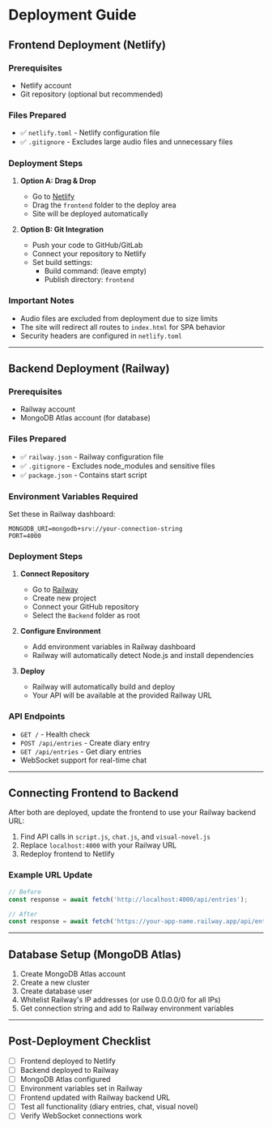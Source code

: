 # Deployment Guide

## Frontend Deployment (Netlify)

### Prerequisites
- Netlify account
- Git repository (optional but recommended)

### Files Prepared
- ✅ `netlify.toml` - Netlify configuration file
- ✅ `.gitignore` - Excludes large audio files and unnecessary files

### Deployment Steps
1. **Option A: Drag & Drop**
   - Go to [Netlify](https://app.netlify.com/)
   - Drag the `frontend` folder to the deploy area
   - Site will be deployed automatically

2. **Option B: Git Integration**
   - Push your code to GitHub/GitLab
   - Connect your repository to Netlify
   - Set build settings:
     - Build command: (leave empty)
     - Publish directory: `frontend`

### Important Notes
- Audio files are excluded from deployment due to size limits
- The site will redirect all routes to `index.html` for SPA behavior
- Security headers are configured in `netlify.toml`

---

## Backend Deployment (Railway)

### Prerequisites
- Railway account
- MongoDB Atlas account (for database)

### Files Prepared
- ✅ `railway.json` - Railway configuration file
- ✅ `.gitignore` - Excludes node_modules and sensitive files
- ✅ `package.json` - Contains start script

### Environment Variables Required
Set these in Railway dashboard:
```
MONGODB_URI=mongodb+srv://your-connection-string
PORT=4000
```

### Deployment Steps
1. **Connect Repository**
   - Go to [Railway](https://railway.app/)
   - Create new project
   - Connect your GitHub repository
   - Select the `Backend` folder as root

2. **Configure Environment**
   - Add environment variables in Railway dashboard
   - Railway will automatically detect Node.js and install dependencies

3. **Deploy**
   - Railway will automatically build and deploy
   - Your API will be available at the provided Railway URL

### API Endpoints
- `GET /` - Health check
- `POST /api/entries` - Create diary entry
- `GET /api/entries` - Get diary entries
- WebSocket support for real-time chat

---

## Connecting Frontend to Backend

After both are deployed, update the frontend to use your Railway backend URL:

1. Find API calls in `script.js`, `chat.js`, and `visual-novel.js`
2. Replace `localhost:4000` with your Railway URL
3. Redeploy frontend to Netlify

### Example URL Update
```javascript
// Before
const response = await fetch('http://localhost:4000/api/entries');

// After
const response = await fetch('https://your-app-name.railway.app/api/entries');
```

---

## Database Setup (MongoDB Atlas)

1. Create MongoDB Atlas account
2. Create a new cluster
3. Create database user
4. Whitelist Railway's IP addresses (or use 0.0.0.0/0 for all IPs)
5. Get connection string and add to Railway environment variables

---

## Post-Deployment Checklist

- [ ] Frontend deployed to Netlify
- [ ] Backend deployed to Railway
- [ ] MongoDB Atlas configured
- [ ] Environment variables set in Railway
- [ ] Frontend updated with Railway backend URL
- [ ] Test all functionality (diary entries, chat, visual novel)
- [ ] Verify WebSocket connections work
